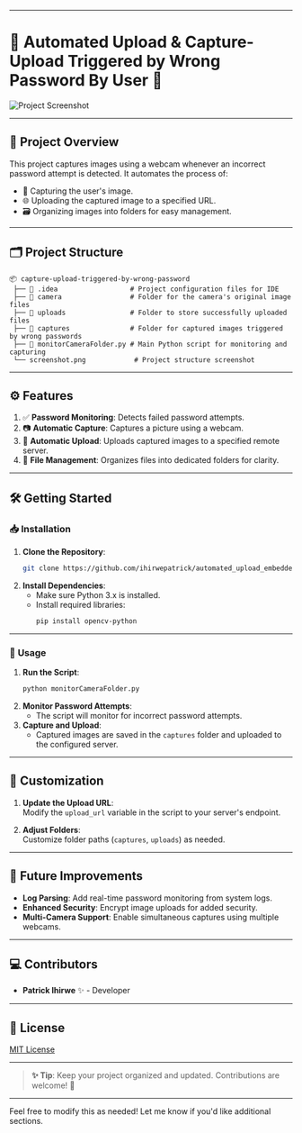   ---

# 🚀 **Automated Upload & Capture-Upload Triggered by Wrong Password By User** 🎯

![Project Screenshot](./screenshot.png)  

---

## 🎨 **Project Overview**

This project captures images using a webcam whenever an incorrect password attempt is detected. It automates the process of:
- 📸 Capturing the user's image.
- 🌐 Uploading the captured image to a specified URL.
- 🗃️ Organizing images into folders for easy management.

---

## 🗂️ **Project Structure**  

```plaintext
📦 capture-upload-triggered-by-wrong-password
 ├── 📁 .idea                  # Project configuration files for IDE
 ├── 📁 camera                 # Folder for the camera's original image files
 ├── 📁 uploads                # Folder to store successfully uploaded files
 ├── 📁 captures               # Folder for captured images triggered by wrong passwords
 ├── 🐍 monitorCameraFolder.py # Main Python script for monitoring and capturing
 └── screenshot.png            # Project structure screenshot
```

---

## ⚙️ **Features**

1. ✅ **Password Monitoring**: Detects failed password attempts.  
2. 📷 **Automatic Capture**: Captures a picture using a webcam.  
3. 🔄 **Automatic Upload**: Uploads captured images to a specified remote server.  
4. 📂 **File Management**: Organizes files into dedicated folders for clarity.

---

## 🛠️ **Getting Started**

### 📥 **Installation**

1. **Clone the Repository**:
   ```bash
   git clone https://github.com/ihirwepatrick/automated_upload_embedded.git
   ```
2. **Install Dependencies**:
   - Make sure Python 3.x is installed.
   - Install required libraries:
     ```bash
     pip install opencv-python
     ```

---

### 🚀 **Usage**

1. **Run the Script**:
   ```bash
   python monitorCameraFolder.py
   ```
2. **Monitor Password Attempts**:
   - The script will monitor for incorrect password attempts.  
3. **Capture and Upload**:
   - Captured images are saved in the `captures` folder and uploaded to the configured server.  

---

## 🌟 **Customization**

1. **Update the Upload URL**:  
   Modify the `upload_url` variable in the script to your server's endpoint.  

2. **Adjust Folders**:  
   Customize folder paths (`captures`, `uploads`) as needed.  

---

## 📌 **Future Improvements**

- **Log Parsing**: Add real-time password monitoring from system logs.  
- **Enhanced Security**: Encrypt image uploads for added security.  
- **Multi-Camera Support**: Enable simultaneous captures using multiple webcams.  

---

## 💻 **Contributors**

- **Patrick Ihirwe** ✨ - Developer  

---

## 📄 **License**

[MIT License](LICENSE)

---

> **✨ Tip**: Keep your project organized and updated. Contributions are welcome! 🎉  

--- 

Feel free to modify this as needed! Let me know if you'd like additional sections.
